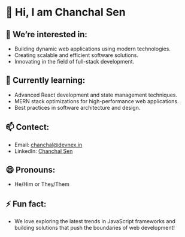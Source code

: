 # 👋 Hi, I am Chanchal Sen

## 👀 We’re interested in:
- Building dynamic web applications using modern technologies.
- Creating scalable and efficient software solutions.
- Innovating in the field of full-stack development.

## 🌱 Currently learning:
- Advanced React development and state management techniques.
- MERN stack optimizations for high-performance web applications.
- Best practices in software architecture and design.

## 📫 Contect:
- Email: 	chanchal@devnex.in
- LinkedIn: [Chanchal Sen](https://www.linkedin.com/in/chanchal09/)

## 😄 Pronouns:
- He/Him or They/Them

## ⚡ Fun fact:
- We love exploring the latest trends in JavaScript frameworks and building solutions that push the boundaries of web development!

